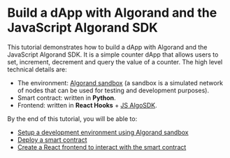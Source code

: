 # Build a dApp with Algorand and the JavaScript Algorand SDK

This tutorial demonstrates how to build a dApp with Algorand and the JavaScript Algorand SDK. It is a simple counter dApp that allows users to set, increment, decrement and query the value of a counter. The high level technical details are:

- The environment: [Algorand sandbox](https://github.com/algorand/sandbox) (a sandbox is a simulated network of nodes that can be used for testing and development purposes).
- Smart contract: written in <b>Python</b>.
- Frontend: written in <b>React Hooks</b> + [JS AlgoSDK](https://algorand.github.io/js-algorand-sdk/).

By the end of this tutorial, you will be able to:

- [Setup a development environment using Algorand sandbox](envSetup.md)
- [Deploy a smart contract](Smart-Contract-Deployment.md)
- [Create a React frontend to interact with the smart contract](#create-a-react-frontend)


